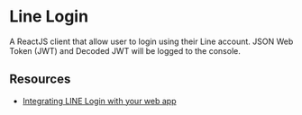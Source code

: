 # Line Login

A ReactJS client that allow user to login using their Line account. JSON Web Token (JWT) and Decoded JWT will be logged to the console.

## Resources

- [Integrating LINE Login with your web app](https://developers.line.biz/en/docs/line-login/web/integrate-line-login/#id-tokens)
